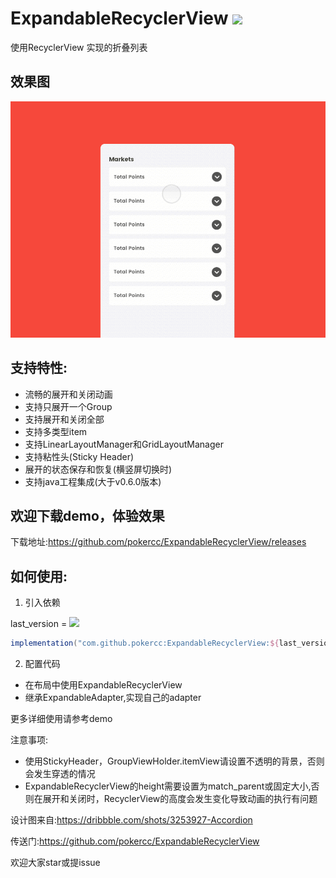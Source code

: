# ExpandableRecyclerView [![](https://jitpack.io/v/pokercc/ExpandableRecyclerView.svg)](https://jitpack.io/#pokercc/ExpandableRecyclerView)
使用RecyclerView 实现的折叠列表

## 效果图

![](./img/accordion.gif)

## 支持特性:
- 流畅的展开和关闭动画
- 支持只展开一个Group
- 支持展开和关闭全部
- 支持多类型item
- 支持LinearLayoutManager和GridLayoutManager
- 支持粘性头(Sticky Header)
- 展开的状态保存和恢复(横竖屏切换时)
- 支持java工程集成(大于v0.6.0版本)

## 欢迎下载demo，体验效果
下载地址:https://github.com/pokercc/ExpandableRecyclerView/releases

## 如何使用:
1. 引入依赖

last_version = [![](https://jitpack.io/v/pokercc/ExpandableRecyclerView.svg)](https://jitpack.io/#pokercc/ExpandableRecyclerView)

```gradle
implementation("com.github.pokercc:ExpandableRecyclerView:${last_version}")

```

2. 配置代码
- 在布局中使用ExpandableRecyclerView
- 继承ExpandableAdapter,实现自己的adapter

更多详细使用请参考demo

注意事项:
- 使用StickyHeader，GroupViewHolder.itemView请设置不透明的背景，否则会发生穿透的情况
- ExpandableRecyclerView的height需要设置为match_parent或固定大小,否则在展开和关闭时，RecyclerView的高度会发生变化导致动画的执行有问题

设计图来自:https://dribbble.com/shots/3253927-Accordion

传送门:https://github.com/pokercc/ExpandableRecyclerView

欢迎大家star或提issue